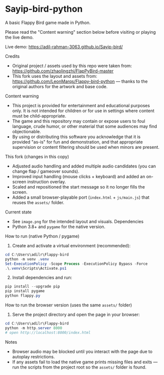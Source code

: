 # Sayip-bird-python
A basic Flappy Bird game made in Python.

Please read the "Content warning" section below before visiting or playing the live demo.

Live demo: https://adil-rahman-3063.github.io/Sayip-bird/

Credits
- Original project / assets used by this repo were taken from: https://github.com/zhaolingzhi/FlapPyBird-master
- This fork uses the layout and assets from: https://github.com/LeonMarqs/Flappy-bird-python — thanks to the original authors for the artwork and base code.

Content warning

- This project is provided for entertainment and educational purposes only. It is not intended for children or for use in settings where content must be child-appropriate.
- The game and this repository may contain or expose users to foul language, crude humor, or other material that some audiences may find objectionable.
- By using or distributing this software you acknowledge that it is provided "as-is" for fun and demonstration, and that appropriate supervision or content filtering should be used when minors are present.


This fork (changes in this copy)
- Adjusted audio handling and added multiple audio candidates (you can change flap / gameover sounds).
- Improved input handling (mouse clicks + keyboard) and added an on-screen instruction overlay.
- Scaled and repositioned the start message so it no longer fills the screen.
- Added a small browser-playable port (`index.html` + `js/main.js`) that reuses the `assets/` folder.

Current state
- See `image.png` for the intended layout and visuals.
Dependencies
- Python 3.8+ and `pygame` for the native version.

How to run (native Python / pygame)
1. Create and activate a virtual environment (recommended):

```powershell
cd C:\Users\adilr\Flappy-bird
python -m venv .venv
Set-ExecutionPolicy -Scope Process -ExecutionPolicy Bypass -Force
.\.venv\Scripts\Activate.ps1
```

2. Install dependencies and run:

```powershell
pip install --upgrade pip
pip install pygame
python flappy.py
```

How to run the browser version (uses the same `assets/` folder)
1. Serve the project directory and open the page in your browser:

```powershell
cd C:\Users\adilr\Flappy-bird
python -m http.server 8000
# open http://localhost:8000/index.html
```

Notes
- Browser audio may be blocked until you interact with the page due to autoplay restrictions.
- If any assets fail to load the native game prints missing files and exits — run the scripts from the project root so the `assets/` folder is found.





